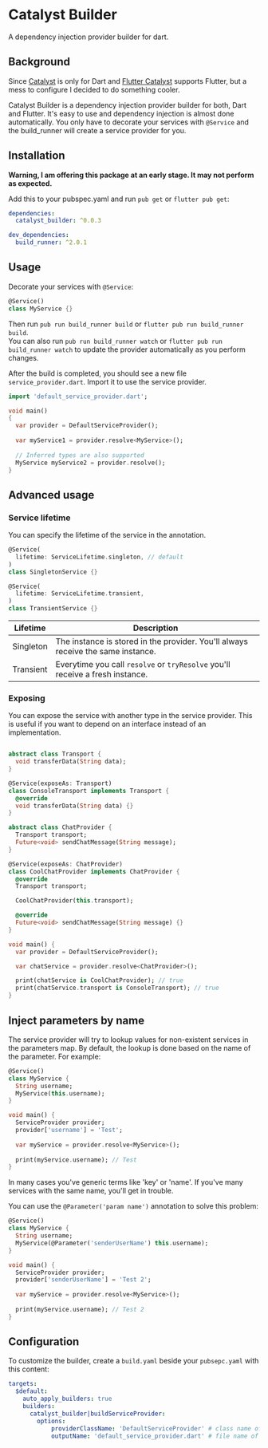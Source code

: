 # Catalyst Builder

A dependency injection provider builder for dart.

## Background
Since [Catalyst](https://github.com/mintware-de/catalyst) is only for Dart and [Flutter Catalyst](https://github.com/mintware-de/flutter_catalyst)
supports Flutter, but a mess to configure I decided to do something cooler.

Catalyst Builder is a dependency injection provider builder for both, Dart and Flutter. It's easy to use and 
dependency injection is almost done automatically. You only have to decorate your services with `@Service` and the 
build_runner will create a service provider for you.


## Installation
**Warning, I am offering this package at an early stage. It may not perform as expected.**

Add this to your pubspec.yaml and run `pub get` or `flutter pub get`:
```yaml
dependencies:
  catalyst_builder: ^0.0.3

dev_dependencies:
  build_runner: ^2.0.1
```

## Usage
Decorate your services with `@Service`:
```dart
@Service()
class MyService {}
```

Then run `pub run build_runner build` or `flutter pub run build_runner build`. <br>
You can also run `pub run build_runner watch` or `flutter pub run build_runner watch` to update the provider automatically as you perform changes.

After the build is completed, you should see a new file `service_provider.dart`. Import it to use the service provider.

```dart
import 'default_service_provider.dart';

void main()
{
  var provider = DefaultServiceProvider();
  
  var myService1 = provider.resolve<MyService>();
  
  // Inferred types are also supported
  MyService myService2 = provider.resolve();
}
```

## Advanced usage

### Service lifetime
You can specify the lifetime of the service in the annotation.

```dart
@Service(
  lifetime: ServiceLifetime.singleton, // default
)
class SingletonService {}

@Service(
  lifetime: ServiceLifetime.transient,
)
class TransientService {}
```

| Lifetime  | Description |
| --------- | ----------- |
| Singleton | The instance is stored in the provider. You'll always receive the same instance. | 
| Transient | Everytime you call `resolve` or `tryResolve` you'll receive a fresh instance. |

### Exposing
You can expose the service with another type in the service provider. 
This is useful if you want to depend on an interface instead of an implementation.

```dart

abstract class Transport {
  void transferData(String data);
}

@Service(exposeAs: Transport)
class ConsoleTransport implements Transport {
  @override
  void transferData(String data) {}
}

abstract class ChatProvider {
  Transport transport;
  Future<void> sendChatMessage(String message);
}

@Service(exposeAs: ChatProvider)
class CoolChatProvider implements ChatProvider {
  @override
  Transport transport;

  CoolChatProvider(this.transport);

  @override
  Future<void> sendChatMessage(String message) {}
}

void main() {
  var provider = DefaultServiceProvider();

  var chatService = provider.resolve<ChatProvider>();

  print(chatService is CoolChatProvider); // true
  print(chatService.transport is ConsoleTransport); // true
}
```

## Inject parameters by name
The service provider will try to lookup values for non-existent services in the parameters map.
By default, the lookup is done based on the name of the parameter. For example:
```dart
@Service()
class MyService {
  String username;
  MyService(this.username);
}

void main() {
  ServiceProvider provider;
  provider['username'] = 'Test';
  
  var myService = provider.resolve<MyService>();
  
  print(myService.username); // Test 
}
```

In many cases you've generic terms like 'key' or 'name'. If you've many services with the same name, 
you'll get in trouble.

You can use the `@Parameter('param name')` annotation to solve this problem:
```dart
@Service()
class MyService {
  String username;
  MyService(@Parameter('senderUserName') this.username);
}

void main() {
  ServiceProvider provider;
  provider['senderUserName'] = 'Test 2';
  
  var myService = provider.resolve<MyService>();
  
  print(myService.username); // Test 2 
}
```
## Configuration
To customize the builder, create a `build.yaml` beside your `pubsepc.yaml` with this content:
```yaml
targets:
  $default:
    auto_apply_builders: true
    builders:
      catalyst_builder|buildServiceProvider:
        options:
            providerClassName: 'DefaultServiceProvider' # class name of the provider
            outputName: 'default_service_provider.dart' # file name of the provider. (Can also contain /)

```